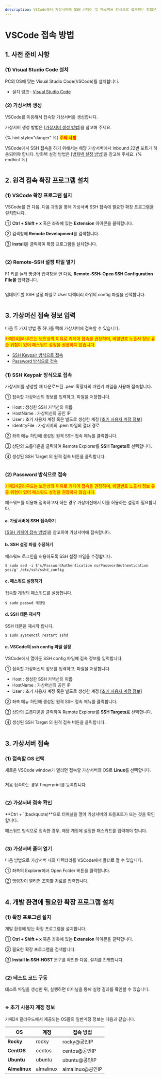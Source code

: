 ```yaml
---
description: VSCode에서 가상서버에 SSH 키페어 및 패스워드 방식으로 접속하는 방법은 아래와 같습니다.
---
```


# VSCode 접속 방법

## 1. 사전 준비 사항

### (1) Visual Studio Code 설치

PC의 OS에 맞는 Visual Studio Code(VSCode)를 설치합니다.

* 설치 링크 : [Visual Studio Code](https://code.visualstudio.com/)



&#x20;

### (2) 가상서버 생성

VSCode를 이용해서 접속할 가상서버를 생성합니다.

가상서버 생성 방법은 [\[가상서버 생성 방법\]](../create.md)을 참고해 주세요.

{% hint style="danger" %}
<mark style="color:red;">**주의 사항**</mark>

VSCode에서 SSH 접속을 하기 위해서는 해당 가상서버에서 Inbound 22번 포트가 허용되어야 합니다. 방화벽 설정 방법은 [\[방화벽 설정 방법\]](keypair.md#1.)을 참고해 주세요.
{% endhint %}

<div align="left">

<figure><img src="../../../.gitbook/assets/image (4) (2).png" alt=""><figcaption></figcaption></figure>

</div>







## 2. 원격 접속 확장 프로그램 설치

### (1) VSCode 확장 프로그램 설치

VSCode를 연 다음, 다음 과정을 통해 가상서버 SSH 접속에 필요한 확장 프로그램을 설치합니다.

① **Ctrl + Shift + x** 혹은 좌측에 있는 **Extension** 아이콘을 클릭합니다.

② 검색창에 **Remote Development**를 검색합니다.

③ **Install**을 클릭하여 확장 프로그램을 설치합니다.

<div align="left">

<figure><img src="../../../.gitbook/assets/image (3) (4).png" alt=""><figcaption></figcaption></figure>

</div>





### (2) Remote-SSH 설정 파일 열기

F1 키를 눌러 명령어 입력창을 연 다음, **Remote-SSH: Open SSH Configuration File을** 입력합니다.

<div align="left">

<figure><img src="../../../.gitbook/assets/image (1) (1) (2) (1).png" alt=""><figcaption></figcaption></figure>

</div>

업데이트할 SSH 설정 파일로 User 디렉터리 하위의 config 파일을 선택합니다.

<div align="left">

<figure><img src="../../../.gitbook/assets/image (13) (2).png" alt=""><figcaption></figcaption></figure>

</div>







## 3. 가상머신 접속 정보 입력

다음 두 가지 방법 중 하나를 택해 가상서버에 접속할 수 있습니다.

<mark style="color:red;">카페24클라우드는 보안상의 이유로 키페어 접속을 권장하며, 비밀번호 노출시 정보 유출 위험이 있어 패스워드 설정을 권장하지 않습니다.</mark>

* [SSH Keypair 방식으로 접속](vscode.md#1-ssh-keypair)
* [Password 방식으로 접속](vscode.md#2-password)&#x20;

### (1) SSH Keypair 방식으로 접속

가상서버를 생성할 때 다운로드된 .pem 확장자의 개인키 파일을 사용해 접속합니다.

① 접속할 가상머신의 정보를 입력하고, 파일을 저장합니다.

* Host : 생성한 SSH 커넥션의 이름
* HostName : 가상머신의 공인 IP
* User : 초기 사용자 계정 혹은 별도로 생성한 계정  [\[초기 사용자 계정 정보\]](vscode.md#undefined)
* IdentityFile : 가상서버의 .pem 파일의 절대 경로

② 좌측 메뉴 하단에 생성된 원격 SSH 접속 메뉴를 클릭합니다.

③ 상단의 드롭다운을 클릭하여 Remote Explorer를 **SSH Targets**로 선택합니다.

④ 생성된 SSH Target 의 원격 접속 버튼을 클릭합니다.&#x20;

<div align="left">

<figure><img src="../../../.gitbook/assets/image (6) (2).png" alt=""><figcaption></figcaption></figure>

</div>





### (2) Password 방식으로 접속

<mark style="color:red;">카페24클라우드는 보안상의 이유로 키페어 접속을 권장하며, 비밀번호 노출시 정보 유출 위험이 있어 패스워드 설정을 권장하지 않습니다.</mark>

패스워드를 이용해 접속하고자 하는 경우 가상머신에서 이를 허용하는 설정이 필요합니다.

#### a.  가상서버에 SSH 접속하기

[\[SSH 키페어 접속 방법\]](keypair.md)을 참고하여 가상서버에 접속합니다.



#### b. SSH 설정 파일 수정하기

패스워드 로그인을 허용하도록 SSH 설정 파일을 수정합니다.

```shell-session
$ sudo sed -i $'s/PasswordAuthentication no/PasswordAuthentication yes/g' /etc/ssh/sshd_config
```



#### c. 패스워드 설정하기

접속할 계정의 패스워드를 설정합니다.

```shell-session
$ sudo passwd 계정명
```



#### d. SSH 데몬 재시작

SSH 데몬을 재시작 합니다.

```shell-session
$ sudo systemctl restart sshd
```



#### e. VSCode의 ssh config 파일 설정

VSCode에서 열어둔 SSH config 파일에 접속 정보를 입력합니다.

① 접속할 가상머신의 정보를 입력하고, 파일을 저장합니다.

* Host : 생성한 SSH 커넥션의 이름
* HostName : 가상머신의 공인 IP
* User : 초기 사용자 계정 혹은 별도로 생성한 계정  [\[초기 사용자 계정 정보\]](vscode.md#undefined)

② 좌측 메뉴 하단에 생성된 원격 SSH 접속 메뉴를 클릭합니다.

③ 상단의 드롭다운을 클릭하여 Remote Explorer를 **SSH Targets**로 선택합니다.

④ 생성된 SSH Target 의 원격 접속 버튼을 클릭합니다.&#x20;

<div align="left">

<figure><img src="../../../.gitbook/assets/image (7) (1).png" alt=""><figcaption></figcaption></figure>

</div>







## 3. 가상서버 접속

### (1) 접속할 OS 선택

새로운 VSCode window가 열리면 접속할 가상서버의 OS로 **Linux**를 선택합니다.

<div align="left">

<figure><img src="../../../.gitbook/assets/image (14) (1).png" alt=""><figcaption></figcaption></figure>

</div>

처음 접속하는 경우 fingerprint를 등록합니다.

<div align="left">

<figure><img src="../../../.gitbook/assets/image (17).png" alt=""><figcaption></figcaption></figure>

</div>





### (2) 가상서버 접속 확인

**Ctrl + \`(backquote)**으로 터미널을 열어 가상서버의 프롬포트가 뜨는 것을 확인합니다.

패스워드 방식으로 접속한 경우, 해당 계정에 설정한 패스워드를 입력해야 합니다.

<div align="left">

<figure><img src="../../../.gitbook/assets/image (9) (2).png" alt=""><figcaption></figcaption></figure>

</div>





### (3) 가상서버 폴더 열기

다음 방법으로 가상서버 내의 디렉터리를 VSCode에서 폴더로 열 수 있습니다.&#x20;

① 좌측의 Explorer에서 Open Folder 버튼을 클릭합니다.

② 명령창이 열리면 조회할 경로를 입력합니다.

<div align="left">

<figure><img src="../../../.gitbook/assets/image (11) (1).png" alt=""><figcaption></figcaption></figure>

</div>







## 4. 개발 환경에 필요한 확장 프로그램 설치

### (1) 확장 프로그램 설치

개발 환경에 맞는 확장 프로그램을 설치합니다.

① **Ctrl + Shift + x** 혹은 좌측에 있는 **Extension** 아이콘을 클릭합니다.

② 필요한 확장 프로그램을 검색합니다.

③ **Install In SSH:HOST** 문구를 확인한 다음, 설치를 진행합니다.

<div align="left">

<figure><img src="../../../.gitbook/assets/image (8) (2).png" alt=""><figcaption></figcaption></figure>

</div>





### (2) 테스트 코드 구동

테스트 파일을 생성한 뒤, 실행하면 터미널을 통해 실행 결과를 확인할 수 있습니다.

<div align="left">

<figure><img src="../../../.gitbook/assets/image (18).png" alt=""><figcaption></figcaption></figure>

</div>







### **※ 초기 사용자 계정 정보**

카페24 클라우드에서 제공되는 OS들의 일반계정 정보는 다음과 같습니다.

| **OS**        | **계정**    | **접속 방법**      |
| ------------- | --------- | -------------- |
| **Rocky**     | rocky     | rocky@공인IP     |
| **CentOS**    | centos    | centos@공인IP    |
| **Ubuntu**    | ubuntu    | ubuntu@공인IP    |
| **Almalinux** | almalinux | almalinux@공인IP |

